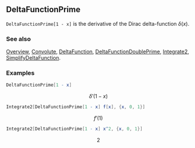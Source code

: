 ## DeltaFunctionPrime

`DeltaFunctionPrime[1 - x]` is the derivative of the Dirac delta-function $\delta (x)$.

### See also

[Overview](Extra/FeynCalc.md), [Convolute](Convolute.md), [DeltaFunction](DeltaFunction.md), [DeltaFunctionDoublePrime](DeltaFunctionDoublePrime.md), [Integrate2](Integrate2.md), [SimplifyDeltaFunction](SimplifyDeltaFunction.md).

### Examples

```mathematica
DeltaFunctionPrime[1 - x]
```

$$\delta '(1-x)$$

```mathematica
Integrate2[DeltaFunctionPrime[1 - x] f[x], {x, 0, 1}]
```

$$f'(1)$$

```mathematica
Integrate2[DeltaFunctionPrime[1 - x] x^2, {x, 0, 1}]
```

$$2$$